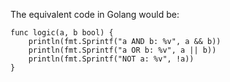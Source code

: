 The equivalent code in Golang would be:

```golang
func logic(a, b bool) {
    println(fmt.Sprintf("a AND b: %v", a && b))
    println(fmt.Sprintf("a OR b: %v", a || b))
    println(fmt.Sprintf("NOT a: %v", !a))
}
```
